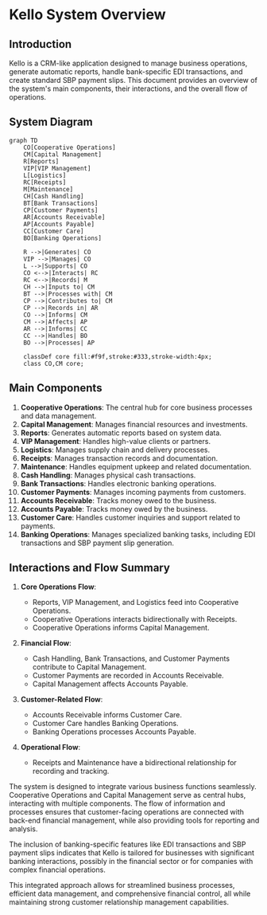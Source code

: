# Kello System Overview

## Introduction

Kello is a CRM-like application designed to manage business operations, generate automatic reports, handle bank-specific EDI transactions, and create standard SBP payment slips. This document provides an overview of the system's main components, their interactions, and the overall flow of operations.

## System Diagram

```mermaid
graph TD
    CO[Cooperative Operations]
    CM[Capital Management]
    R[Reports]
    VIP[VIP Management]
    L[Logistics]
    RC[Receipts]
    M[Maintenance]
    CH[Cash Handling]
    BT[Bank Transactions]
    CP[Customer Payments]
    AR[Accounts Receivable]
    AP[Accounts Payable]
    CC[Customer Care]
    BO[Banking Operations]

    R -->|Generates| CO
    VIP -->|Manages| CO
    L -->|Supports| CO
    CO <-->|Interacts| RC
    RC <-->|Records| M
    CH -->|Inputs to| CM
    BT -->|Processes with| CM
    CP -->|Contributes to| CM
    CP -->|Records in| AR
    CO -->|Informs| CM
    CM -->|Affects| AP
    AR -->|Informs| CC
    CC -->|Handles| BO
    BO -->|Processes| AP

    classDef core fill:#f9f,stroke:#333,stroke-width:4px;
    class CO,CM core;
```

## Main Components

1. **Cooperative Operations**: The central hub for core business processes and data management.
2. **Capital Management**: Manages financial resources and investments.
3. **Reports**: Generates automatic reports based on system data.
4. **VIP Management**: Handles high-value clients or partners.
5. **Logistics**: Manages supply chain and delivery processes.
6. **Receipts**: Manages transaction records and documentation.
7. **Maintenance**: Handles equipment upkeep and related documentation.
8. **Cash Handling**: Manages physical cash transactions.
9. **Bank Transactions**: Handles electronic banking operations.
10. **Customer Payments**: Manages incoming payments from customers.
11. **Accounts Receivable**: Tracks money owed to the business.
12. **Accounts Payable**: Tracks money owed by the business.
13. **Customer Care**: Handles customer inquiries and support related to payments.
14. **Banking Operations**: Manages specialized banking tasks, including EDI transactions and SBP payment slip generation.

## Interactions and Flow Summary

1. **Core Operations Flow**:
   - Reports, VIP Management, and Logistics feed into Cooperative Operations.
   - Cooperative Operations interacts bidirectionally with Receipts.
   - Cooperative Operations informs Capital Management.

2. **Financial Flow**:
   - Cash Handling, Bank Transactions, and Customer Payments contribute to Capital Management.
   - Customer Payments are recorded in Accounts Receivable.
   - Capital Management affects Accounts Payable.

3. **Customer-Related Flow**:
   - Accounts Receivable informs Customer Care.
   - Customer Care handles Banking Operations.
   - Banking Operations processes Accounts Payable.

4. **Operational Flow**:
   - Receipts and Maintenance have a bidirectional relationship for recording and tracking.

The system is designed to integrate various business functions seamlessly. Cooperative Operations and Capital Management serve as central hubs, interacting with multiple components. The flow of information and processes ensures that customer-facing operations are connected with back-end financial management, while also providing tools for reporting and analysis.

The inclusion of banking-specific features like EDI transactions and SBP payment slips indicates that Kello is tailored for businesses with significant banking interactions, possibly in the financial sector or for companies with complex financial operations.

This integrated approach allows for streamlined business processes, efficient data management, and comprehensive financial control, all while maintaining strong customer relationship management capabilities.
